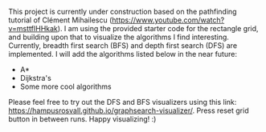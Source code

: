 This project is currently under construction based on the pathfinding tutorial of Clément Mihailescu (https://www.youtube.com/watch?v=msttfIHHkak). I am using the provided starter code for the rectangle grid, and building upon that to visualize the algorithms I find interesting. Currently, breadth first search (BFS) and depth first search (DFS) are implemented. I will add the algorithms listed below in the near future:

- A\*
- Dijkstra's
- Some more cool algorithms

Please feel free to try out the DFS and BFS visualizers using this link: https://hampusrosvall.github.io/graphsearch-visualizer/. Press reset grid button in between runs. Happy visualizing! :)
